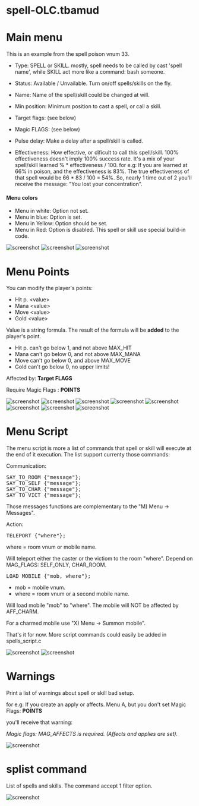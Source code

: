 # spell-OLC.tbamud

# Main menu

<p> This is an example from the spell poison vnum 33. 
  
  - Type: SPELL or SKILL. mostly, spell needs to be called by cast 'spell name', while
  SKILL act more like a command: bash someone.
  - Status: Available / Unvailable. Turn on/off spells/skills on the fly.
  - Name: Name of the spell/skill could be changed at will.
  - Min position: Minimum position to cast a spell, or call a skill.
  - Target flags: (see below)
  - Magic FLAGS: (see below)
  - Pulse delay: Make a delay after a spell/skill is called.
  
  - Effectiveness: How effective, or dificult to call this spell/skill. 100% effectiveness doesn't
  imply 100% success rate. It's a mix of your spell/skill learned % * effectiveness / 100.
  for e.g: If you are learned at 66% in poison, and the effectiveness is 83%. The true effectiveness of
  that spell would be 66 * 83 / 100 = 54%. So, nearly 1 time out of 2 you'll receive the message: "You lost your concentration".
  
  #### Menu colors
  
  - Menu in white: Option not set.
  - Menu in blue: Option is set.
  - Menu in Yellow: Option should be set.
  - Menu in Red: Option is disabled. This spell or skill use special build-in code.

![screenshot](https://github.com/Rescator7/spell-OLC.tbamud/blob/master/screenshots/spell-OLC-scr1.jpg)
![screenshot](https://github.com/Rescator7/spell-OLC.tbamud/blob/master/screenshots/spell-OLC-scr2.jpg)
![screenshot](https://github.com/Rescator7/spell-OLC.tbamud/blob/master/screenshots/spell-OLC-scr3.jpg)

# Menu Points

<p> You can modify the player's points:</p>

  - Hit p. \<value>
  - Mana \<value>
  - Move \<value>
  - Gold \<value>
  
<p>Value is a string formula. The result of the formula will be <b>added</b> to the player's point.</p>

  - Hit p. can't go below 1, and not above MAX_HIT
  - Mana can't go below 0, and not above MAX_MANA
  - Move can't go below 0, and above MAX_MOVE
  - Gold can't go below 0, no upper limits!

<p>Affected by: <b>Target FLAGS</b></p>
<p>Require Magic Flags : <b>POINTS</b></p>

![screenshot](https://github.com/Rescator7/spell-OLC.tbamud/blob/master/screenshots/spell-OLC-scr4.jpg)
![screenshot](https://github.com/Rescator7/spell-OLC.tbamud/blob/master/screenshots/spell-OLC-scr5.jpg)
![screenshot](https://github.com/Rescator7/spell-OLC.tbamud/blob/master/screenshots/spell-OLC-scr6.jpg)
![screenshot](https://github.com/Rescator7/spell-OLC.tbamud/blob/master/screenshots/spell-OLC-scr7.jpg)
![screenshot](https://github.com/Rescator7/spell-OLC.tbamud/blob/master/screenshots/spell-OLC-scr8.jpg)
![screenshot](https://github.com/Rescator7/spell-OLC.tbamud/blob/master/screenshots/spell-OLC-scr9.jpg)
![screenshot](https://github.com/Rescator7/spell-OLC.tbamud/blob/master/screenshots/spell-OLC-scr10.jpg)
![screenshot](https://github.com/Rescator7/spell-OLC.tbamud/blob/master/screenshots/spell-OLC-scr11.jpg)
# Menu Script

<p>The menu script is more a list of commands that spell or skill will execute at the end of it execution.
The list support currenty those commands:</p>

<p>Communication:</p>
<pre>
SAY_TO_ROOM {"message"};
SAY_TO_SELF {"message"};
SAY_TO_CHAR {"message"};
SAY_TO_VICT {"message"};</pre>

<p>Those messages functions are complementary to the "M) Menu -> Messages".</p>

<p>Action:</p>
<pre>
TELEPORT {"where"};</pre>

<p>where = room vnum or mobile name.</p>

<p>Will teleport either the caster or the victiom to the room "where". 
Depend on MAG_FLAGS: SELF_ONLY, CHAR_ROOM.</p>
<pre>
LOAD_MOBILE {"mob, where"};</pre>

- mob = mobile vnum.
- where = room vnum or a second mobile name.

<p>Will load mobile "mob" to "where". The mobile will NOT be affected by AFF_CHARM.</p>
<p>For a charmed mobile use "X) Menu -> Summon mobile".</p>
<p>That's it for now. More script commands could easily be added in spells_script.c</p>

![screenshot](https://github.com/Rescator7/spell-OLC.tbamud/blob/master/screenshots/spell-OLC-scr13.jpg)
![screenshot](https://github.com/Rescator7/spell-OLC.tbamud/blob/master/screenshots/spell-OLC-scr14.jpg)

# Warnings

<p>Print a list of warnings about spell or skill bad setup.
  
  for e.g: If you create an apply or affects. Menu A, but you don't set Magic Flags: <b>POINTS</b>
  
  you'll receive that warning: 
  
  <i>Magic flags: MAG_AFFECTS is required. (Affects and applies are set).</i>
  </p>

![screenshot](https://github.com/Rescator7/spell-OLC.tbamud/blob/master/screenshots/spell-OLC-scr15.jpg)

# splist command

<p>List of spells and skills. The command accept 1 filter option.</p>

![screenshot](https://github.com/Rescator7/spell-OLC.tbamud/blob/master/screenshots/spell-OLC-scr12.jpg)

